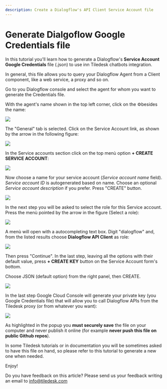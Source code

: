 ```yaml
---
description: Create a Dialogflow's API Client Service Account file
---
```


# Generate Dialgoflow Google Credentials file

In this tutorial you'll learn how to generate a Dialogflow's **Service Account** **Google Credentials** file \(.json\) to use inn Tiledesk chatbots integration.

In general, this file allows you to query your Dialogflow Agent from a Client component, like a web service, a proxy and so on.

Go to you Dialogflow console and select the agent for whom you want to generate the Credentials file.

With the agent's name shown in the top left corner, click on the ⚙︎besides the name:

![](../../.gitbook/assets/image%20%2814%29.png)

The "General" tab is selected. Click on the Service Account link, as shown by the arrow in the following figure:

![](../../.gitbook/assets/image%20%285%29.png)

In the Service accounts section click on the top menù option **+ CREATE SERVICE ACCOUNT**:

![](../../.gitbook/assets/image%20%2886%29.png)

Now choose a name for your service account \(_Service account name_ field\). _Service account ID_ is autogenerated based on name. Choose an optional _Service account description_ if you prefer. Press "CREATE" button.

![](../../.gitbook/assets/image%20%2895%29.png)

In the next step you will be asked to select the role for this Service account. Press the menù pointed by the arrow in the figure \(Select a role\):

![](../../.gitbook/assets/image%20%28123%29.png)

A menù will open with a autocompleting text box. Digit "dialogflow" and, from the listed results choose **Dialogflow API Client** as role:

![](../../.gitbook/assets/image%20%2896%29.png)

Then press "Continue". In the last step, leaving all the options with their default value, press **+ CREATE KEY** button on the Service Account form's bottom.

Choose JSON \(default option\) from the right panel, then CREATE.

![](../../.gitbook/assets/image%20%2877%29.png)

In the last step Google Cloud Console will generate your private key \(you Google Credentials file\) that will allow you to call Dialogflow APIs from the Tiledesk proxy \(or from whatever you want\):

![](../../.gitbook/assets/image%20%2831%29.png)

As highlighted in the popup you **must securely save** the file on your computer and never publish it online \(for example **never push this file on public Github repos**\).

In some Tiledesk tutorials or in documentation you will be sometimes asked to have this file on hand, so please refer to this tutorial to generate a new one when needed.

Enjoy!

Do you have feedback on this article? Please send us your feedback writing an email to info@tiledesk.com

